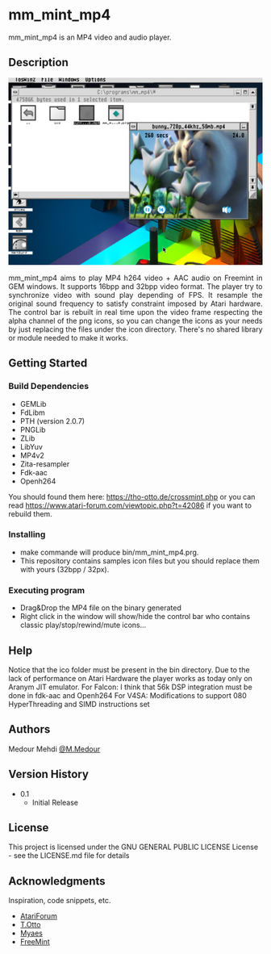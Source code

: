 # mm_mint_mp4

mm_mint_mp4 is an MP4 video and audio player.

## Description

![Product Name Screen Shot][product-screenshot]

<div style="text-align: justify">
mm_mint_mp4 aims to play MP4 h264 video + AAC audio on Freemint in GEM windows.
It supports 16bpp and 32bpp video format.
The player try to synchronize video with sound play depending of FPS.
It resample the original sound frequency to satisfy constraint imposed by Atari hardware.
The control bar is rebuilt in real time upon the video frame respecting the alpha channel of the png icons, so you can change the icons as your needs by just replacing the files under the icon directory.
There's no shared library or module needed to make it works.
</div>

## Getting Started

### Build Dependencies

* GEMLib
* FdLibm
* PTH (version 2.0.7)
* PNGLib
* ZLib
* LibYuv
* MP4v2
* Zita-resampler
* Fdk-aac
* Openh264

You should found them here: https://tho-otto.de/crossmint.php or you can read https://www.atari-forum.com/viewtopic.php?t=42086 if you want to rebuild them.

### Installing

* make commande will produce bin/mm_mint_mp4.prg.
* This repository contains samples icon files but you should replace them with yours (32bpp / 32px).

### Executing program

* Drag&Drop the MP4 file on the binary generated
* Right click in the window will show/hide the control bar who contains classic play/stop/rewind/mute icons...

## Help

Notice that the ico folder must be present in the bin directory.
Due to the lack of performance on Atari Hardware the player works as today only on Aranym JIT emulator.
For Falcon: I think that 56k DSP integration must be done in fdk-aac and Openh264
For V4SA: Modifications to support 080 HyperThreading and SIMD instructions set

## Authors

Medour Mehdi
[@M.Medour](www.linkedin.com/in/mehdi-medour-2968b3b2)

## Version History

* 0.1
    * Initial Release

## License

This project is licensed under the GNU GENERAL PUBLIC LICENSE License - see the LICENSE.md file for details

## Acknowledgments

Inspiration, code snippets, etc.
* [AtariForum](https://github.com/matiassingers/awesome-readme)
* [T.Otto](https://tho-otto.de/crossmint.php)
* [Myaes](http://myaes.lutece.net/)
* [FreeMint](https://freemint.github.io/)

[product-screenshot]: screenshot.png
